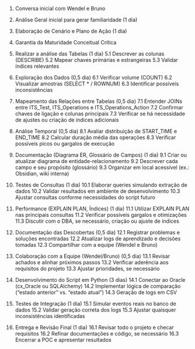 1. Conversa inicial com Wendel e Bruno

2. Análise Geral inicial para gerar familiaridade (1 dia)

3. Elaboração de Cenário e Plano de Ação (1 dia)

4. Garantia da Maturidade Conceitual Crítica

5. Realizar a análise das Tabelas (1 dia)
5.1 Descrever as colunas (DESCRIBE)
5.2 Mapear chaves primárias e estrangeiras
5.3 Validar índices relevantes

6. Exploração dos Dados (0,5 dia)
6.1 Verificar volume (COUNT)
6.2 Visualizar amostras (SELECT * / ROWNUM)
6.3 Identificar possíveis inconsistências

7. Mapeamento das Relações entre Tabelas (0,5 dia)
7.1 Entender JOINs entre ITS_Test, ITS_Operations e ITS_Operations_Action
7.2 Confirmar chaves de ligação e colunas principais
7.3 Verificar se há necessidade de ajustes ou criação de índices adicionais

8. Análise Temporal (0,5 dia)
8.1 Avaliar distribuição de START_TIME e END_TIME
8.2 Calcular duração média das operações
8.3 Verificar possíveis picos ou gargalos de execução

9. Documentação (Diagrama ER, Glossário de Campos) (1 dia)
9.1 Criar ou atualizar diagrama de entidade-relacionamento
9.2 Descrever cada campo e seu propósito (glossário)
9.3 Organizar em local acessível (ex.: Obsidian, wiki interna)

10. Testes de Consultas (1 dia)
10.1 Elaborar queries simulando extração de dados
10.2 Validar resultados em ambiente de desenvolvimento
10.3 Ajustar consultas conforme necessidades do script futuro

11. Performance (EXPLAIN PLAN, Índices) (1 dia)
11.1 Utilizar EXPLAIN PLAN nas principais consultas
11.2 Verificar possíveis gargalos e otimizações
11.3 Discutir com o DBA, se necessário, criação ou ajuste de índices

12. Documentação das Descobertas (0,5 dia)
12.1 Registrar problemas e soluções encontradas
12.2 Atualizar logs de aprendizado e decisões tomadas
12.3 Compartilhar com a equipe (Wendel e Bruno)

13. Colaboração com a Equipe (Wendel/Bruno) (0,5 dia)
13.1 Revisar achados e alinhar próximos passos
13.2 Verificar aderência aos requisitos do projeto
13.3 Ajustar prioridades, se necessário

14. Desenvolvimento do Script em Python (3 dias)
14.1 Conectar ao Oracle (cx_Oracle ou SQLAlchemy)
14.2 Implementar lógica de comparação (“estado anterior” vs. “estado atual”)
14.3 Geração de logs em CSV

15. Testes de Integração (1 dia)
15.1 Simular eventos reais no banco de dados
15.2 Validar geração correta dos logs
15.3 Ajustar quaisquer inconsistências identificadas

16. Entrega e Revisão Final (1 dia)
16.1 Revisar todo o projeto e checar requisitos
16.2 Refinar documentações e código, se necessário
16.3 Encerrar a POC e apresentar resultados